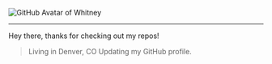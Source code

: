 ![GitHub Avatar of Whitney](https://user-images.githubusercontent.com/55456375/88007834-0db00500-cacc-11ea-875c-70ee4e548006.png)

---

Hey there, thanks for checking out my repos! 

> Living in Denver, CO
> Updating my GitHub profile.

